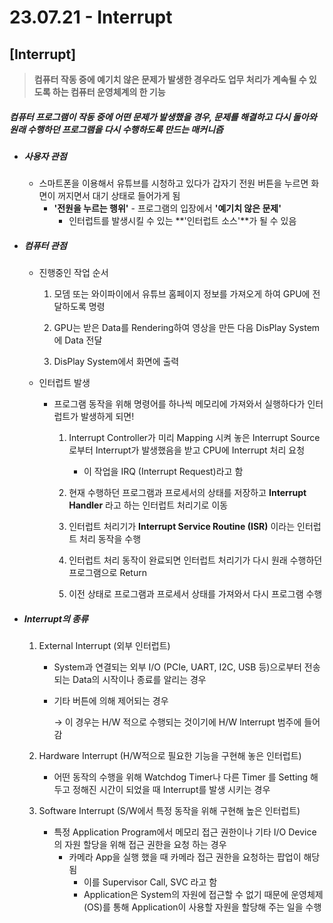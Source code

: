 # 23.07.21 - Interrupt



## [Interrupt]

> **컴퓨터 작동 중에 예기치 않은 문제가 발생한 경우라도 업무 처리가 계속될 수 있도록 하는 컴퓨터 운영체계의 한 기능**

##### 컴퓨터 프로그램이 작동 중에 어떤 문제가 발생했을 경우, 문제를 해결하고 다시 돌아와 원래 수행하던 프로그램을 다시 수행하도록 만드는 매커니즘



- ##### 사용자 관점

  - 스마트폰을 이용해서 유튜브를 시청하고 있다가 갑자기 전원 버튼을 누르면 화면이 꺼지면서 대기 상태로 들어가게 됨
    - **'전원을 누르는 행위'** - 프로그램의 입장에서  **'예기치 않은 문제'**
      - 인터럽트를 발생시킬 수 있는 **'인터럽트 소스'**가 될 수 있음



- ##### 컴퓨터 관점

  - 진행중인 작업 순서 

    1. 모뎀 또는 와이파이에서 유튜브 홈페이지 정보를  가져오게 하여 GPU에 전달하도록 명령

    2. GPU는 받은 Data를 Rendering하여 영상을 만든 다음 DisPlay System에 Data 전달

    3. DisPlay System에서 화면에 출력

  - 인터럽트 발생

    - 프로그램 동작을 위해 명령어를 하나씩 메모리에 가져와서 실행하다가 인터럽트가 발생하게 되면!

      1. Interrupt Controller가 미리 Mapping 시켜 놓은 Interrupt Source로부터 Interrupt가 발생했음을 받고 CPU에 Interrupt 처리 요청
         - 이 작업을 IRQ (Interrupt Request)라고 함

      2. 현재 수행하던 프로그램과 프로세서의 상태를 저장하고 **Interrupt Handler** 라고 하는 인터럽트 처리기로 이동

      3. 인터럽트 처리기가 **Interrupt Service Routine (ISR)** 이라는 인터럽트 처리 동작을 수행

      4. 인터럽트 처리 동작이 완료되면 인터럽트 처리기가 다시 원래 수행하던 프로그램으로 Return

      5. 이전 상태로 프로그램과 프로세서 상태를 가져와서 다시 프로그램 수행



- ##### Interrupt의 종류

  1. External Interrupt (외부 인터럽트)

     - System과 연결되는 외부 I/O (PCIe, UART, I2C, USB 등)으로부터 전송되는 Data의 시작이나 종료를 알리는 경우

     - 기타 버튼에 의해 제어되는 경우

       → 이 경우는 H/W 적으로 수행되는 것이기에 H/W Interrupt 범주에 들어감

  2. Hardware Interrupt (H/W적으로 필요한 기능을 구현해 놓은 인터럽트)

     - 어떤 동작의 수행을 위해 Watchdog Timer나 다른 Timer 를 Setting 해두고 정해진 시간이 되었을 때 Interrupt를 발생 시키는 경우

  3. Software Interrupt (S/W에서 특정 동작을 위해 구현해 높은 인터럽트)

     - 특정 Application Program에서 메모리 접근 권한이나 기타 I/O Device의 자원 할당을 위해 접근 권한을 요청 하는 경우
       - 카메라 App을 실행 했을 때 카메라 접근 권한을 요청하는 팝업이 해당됨
         - 이를 Supervisor Call, SVC 라고 함
         -  Application은 System의 자원에 접근할 수 없기 때문에 운영체제(OS)를 통해 Application이 사용할 자원을 할당해 주는 일을 수행